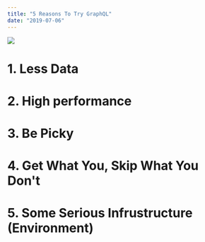 ```yaml
---
title: "5 Reasons To Try GraphQL"
date: "2019-07-06"
---
```


<img src="https://images.unsplash.com/photo-1543286386-713bdd548da4?ixlib=rb-1.2.1&ixid=eyJhcHBfaWQiOjEyMDd9&auto=format&fit=crop&w=1050&q=80" />

# 1. Less Data

# 2. High performance 

# 3. Be Picky

# 4. Get What You, Skip What You Don't

# 5. Some Serious Infrustructure (Environment)

